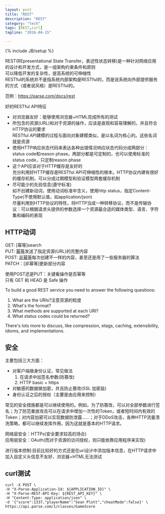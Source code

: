```yaml
---
layout: post
title: "REST"
description: "REST"
category: "tech"
tags: [REST,curl]
tagline: "2016-04-15"

---
```

{% include JB/setup %}

REST(REpresentational State Transfer，表述性状态转移)是一种针对网络应用的设计和开发方式，是一组架构约束条件和原则  
可以降低开发的复杂性，提高系统的可伸缩性  
RESTful的系统并不是指系统内部架构是RESTful的，而是说系统向外部提供服务的方式（或者说风格）是RESTful的。  

范例：https://parse.com/docs/rest
    
好的RESTful API特征

- 对浏览器友好：能够使用浏览器+HTML完成所有的测试
- 所包含的资源(URL)和对于资源的操作，应该是直观和容易理解的，并且符合HTTP协议的要求  
  RESTful API建模的过程与面向对象建模类似，是以名词为核心的。这些名词就是资源
- 使用HTTP响应状态代码来表达各种出错情况响应状态代码分成两部分：status code和reason phase。两部分都是可定制的，也可以使用标准的status code，只定制reason phase
- 这个API应该对于HTTP缓存是友好的  
  充分利用好HTTP缓存是RESTful API可伸缩性的根本。HTTP协议内建有很好的缓存机制，可以分成过期模型和验证模型两套缓存机制
- 尽可能少的先验信息(遵守标准)  
  如不创建新动词，使用动词标准中含义，使用http status，指定Content-Type(不使用默认值，如application/json)   
  尽量利用到HTTP协议的特性，将HTTP当成一种转移协议，而不是传输协议：可以根据请求头提供的参数选择一个资源最合适的媒体类型、语言、字符集和编码的表现

## HTTP动词

GET: [幂等]search  
PUT: [幂等](update/create)发送了指定资源(URL)的完整内容  
POST:  [非幂等](update/create)每次创建不一样的内容，甚至还是用了一些服务器的算法  
PATCH：[非幂等]更新部分内容  

使用POST还是PUT：关键看操作是否幂等  
只有 GET 和 HEAD 是 Safe 操作

To build a good REST service you need to answer the following questions:

1. What are the URIs?注意资源的粒度
2. What's the format?
3. What methods are supported at each URI?
4. What status codes could be returned?

There's lots more to discuss, like compression, etags, caching, extensibility, idioms, and implementations.
    
## 安全
    
主要包括三大方面：  

- 对客户端做身份认证，常见做法  
   1. 在请求中加签名参数(防篡改)  
   2. HTTP basic + https
- 对敏感的数据做加密，并且防止篡改(SSL 加密盐)  
- 身份认证之后的授权（主要是由应用来控制）  
    
常见的安全措施都是可以继续使用的。例如，为了防篡改，可以对全部参数进行签名；为了防范重放攻击可以在请求中增加一次性的Token，或者短时间内有效的Token；对内容加密可以实现数据防泄露……；对于DDoS攻击，各种HTTP流量清洗策略，都可以继续发挥作用，因为这就是基本的HTTP请求。

网络层安全：HTTPs(安全要求较高的场合)  
应用层安全：OAuth(而对于资源的访问授权，则只能依靠应用程序来实现)

进行版本控制:目前比较好的方式还是在uri设计中添加版本信息，在HTTP请求中加入自定义头信息不友好，浏览器+HTML无法测试
    
## curl测试

    curl -X POST \
    -H "X-Parse-Application-Id: ${APPLICATION_ID}" \
    -H "X-Parse-REST-API-Key: ${REST_API_KEY}" \
    -H "Content-Type: application/json" \
    -d '{"score":1337,"playerName":"Sean Plott","cheatMode":false}' \
    https://api.parse.com/1/classes/GameScore

